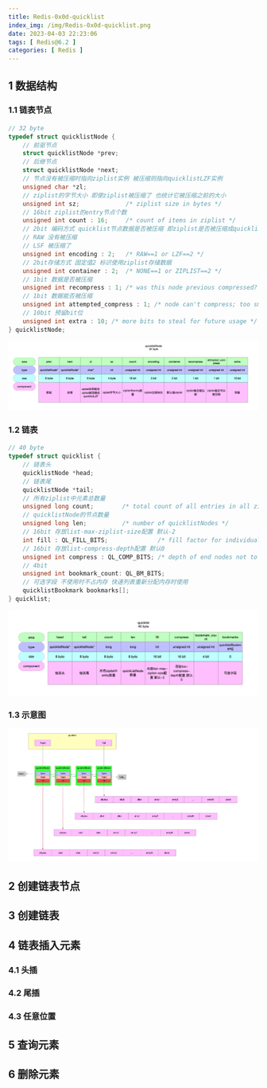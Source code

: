 ```yaml
---
title: Redis-0x0d-quicklist
index_img: /img/Redis-0x0d-quicklist.png
date: 2023-04-03 22:23:06
tags: [ Redis@6.2 ]
categories: [ Redis ]
---
```


## 1 数据结构

### 1.1 链表节点

```c
// 32 byte
typedef struct quicklistNode {
    // 前驱节点
    struct quicklistNode *prev;
    // 后继节点
    struct quicklistNode *next;
    // 节点没有被压缩时指向ziplist实例 被压缩则指向quicklistLZF实例
    unsigned char *zl;
    // ziplist的字节大小 即使ziplist被压缩了 也统计它被压缩之前的大小
    unsigned int sz;             /* ziplist size in bytes */
    // 16bit ziplist的entry节点个数
    unsigned int count : 16;     /* count of items in ziplist */
    // 2bit 编码方式 quicklist节点数据是否被压缩 即ziplist是否被压缩成quicklistLZF
    // RAW 没有被压缩
    // LSF 被压缩了
    unsigned int encoding : 2;   /* RAW==1 or LZF==2 */
    // 2bit存储方式 固定值2 标识使用ziplist存储数据
    unsigned int container : 2;  /* NONE==1 or ZIPLIST==2 */
    // 1bit 数据是否被压缩
    unsigned int recompress : 1; /* was this node previous compressed? */
    // 1bit 数据能否被压缩
    unsigned int attempted_compress : 1; /* node can't compress; too small */
    // 10bit 预留bit位
    unsigned int extra : 10; /* more bits to steal for future usage */
} quicklistNode;
```

![](Redis-0x0d-quicklist/image-20230403233641483.png)

### 1.2 链表

```c
// 40 byte
typedef struct quicklist {
    // 链表头
    quicklistNode *head;
    // 链表尾
    quicklistNode *tail;
    // 所有ziplist中元素总数量
    unsigned long count;        /* total count of all entries in all ziplists */
    // quicklistNode的节点数量
    unsigned long len;          /* number of quicklistNodes */
    // 16bit 存放list-max-ziplist-size配置 默认-2
    int fill : QL_FILL_BITS;              /* fill factor for individual nodes */
    // 16bit 存放list-compress-depth配置 默认0
    unsigned int compress : QL_COMP_BITS; /* depth of end nodes not to compress;0=off */
    // 4bit
    unsigned int bookmark_count: QL_BM_BITS;
    // 可选字段 不使用时不占内存 快速列表重新分配内存时使用
    quicklistBookmark bookmarks[];
} quicklist;
```



![](Redis-0x0d-quicklist/image-20230403233727449.png)

### 1.3 示意图

![](Redis-0x0d-quicklist/image-20230403234900055.png)

## 2 创建链表节点

## 3 创建链表

## 4 链表插入元素

### 4.1 头插

### 4.2 尾插

### 4.3 任意位置

## 5 查询元素

## 6 删除元素
